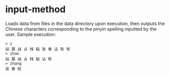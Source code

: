 # input-method
Loads data from files in the data directory upon execution, then outputs the Chinese characters corresponding to the pinyin spelling inputted by the user. 
Sample execution:
```
> z
站 展 战 占 栈 粘 张 章 沾 斩 杖
> zhan
站 展 战 占 栈 粘 沾 斩 
> zhang
张 章 杖 
```
